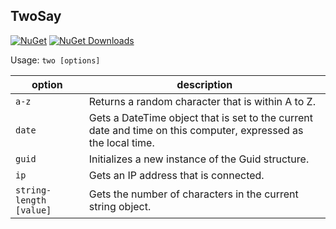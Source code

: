 ## TwoSay

[![NuGet](https://img.shields.io/nuget/v/twodo.say.svg)](https://www.nuget.org/packages/twodo.say)
[![NuGet Downloads](https://img.shields.io/nuget/dt/twodo.say.svg)](https://www.nuget.org/packages/twodo.say)

Usage: `two [options]`

option | description
--- | ---
`a-z` | Returns a random character that is within A to Z.
`date` | Gets a DateTime object that is set to the current date and time on this computer, expressed as the local time.
`guid` | Initializes a new instance of the Guid structure.
`ip` | Gets an IP address that is connected.
`string-length [value]` | Gets the number of characters in the current string object.